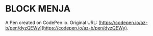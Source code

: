 # BLOCK MENJA

A Pen created on CodePen.io. Original URL: [https://codepen.io/az-b/pen/dyzQEWy](https://codepen.io/az-b/pen/dyzQEWy).

